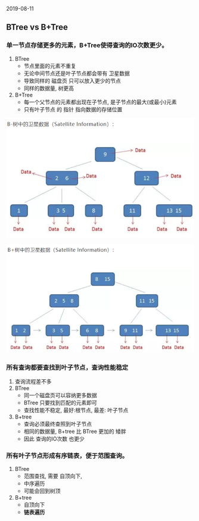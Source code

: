2019-08-11

## BTree vs B+Tree

### 单一节点存储更多的元素，B+Tree使得查询的IO次数更少。
1. BTree
    - 节点里面的元素不重复
    - 无论中间节点还是叶子节点都会带有 卫星数据
    - 导致同样的 磁盘页 只可以放入更少的节点
    - 同样的数据量, 树更高
2. B+Tree
    - 每一个父节点的元素都出现在子节点, 是子节点的最大(或最小)元素
    - 只有叶子节点 的 指针 指向数据的存储位置
    
![](1.png)

![](2.png)


### 所有查询都要查找到叶子节点，查询性能稳定
1. 查询流程差不多
1. BTree
    - 同一个磁盘页可以容纳更多数据
    - BTree 只要找到匹配的元素即可
    - 查找性能不稳定, 最好:根节点, 最差: 叶子节点
2. B+tree
    - 查询必须最终查照到叶子节点
    - 相同的数据量, B+tree 比 BTree 更加的 矮胖
    - 因此 查询的IO次数 也更少
    

### 所有叶子节点形成有序链表，便于范围查询。
1. BTree
    - 范围查找, 需要 自顶向下, 
    - 中序遍历
    - 可能会回到树顶
2. B+tree
    - 自顶向下
    - **链表遍历**